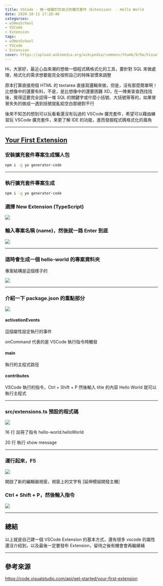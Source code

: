 ```yaml
---
title: VSCode - 做一個屬於你自己的擴充套件（Extension） - Hello World
date: 2020-10-11 17:28:40
categories:
- w3HexSchool
- VSCode
- Extension
tags:
- w3HexSchool
- VSCode
- Extension
cover: https://upload.wikimedia.org/wikipedia/commons/thumb/9/9a/Visual_Studio_Code_1.35_icon.svg/512px-Visual_Studio_Code_1.35_icon.svg.png
---
```


Hi，大家好，最近心血來潮的想做一個程式碼格式化的工具，要針對 SQL 來做處理，格式化的需求想要能完全按照自己的特殊習慣來調整

原本打算直接用個 HTML 的 textarea 直接寫邏輯來做，但是，沒有那麼簡單啊！比想像中的還要有料，不是，是比想像中的還要困難 XD，在一陣東查查西找找後，覺得這要完全認得一堆 SQL 的關鍵字或什麼小括號、大括號等等的，如果冒冒失失的做成一遇到括號就亂給空白那絕對不行

後來不知怎的想到可以玩看看還沒有玩過的 VSCode 擴充套件，希望可以藉由練習玩 VSCode 擴充套件，來更了解 IDE 的功能，進而發掘程式碼格式化的眉角

---

## [Your First Extension](https://code.visualstudio.com/api/get-started/your-first-extension)

### 安裝擴充套件專案生成懶人包

```bash
npm i -g yo generator-code
```

---

### 執行擴充套件專案生成

```bash
npm i -g yo generator-code
```

### 選擇 New Extension (TypeScript)

![](https://i.imgur.com/b5AzdFu.png)

### 輸入專案名稱 (name)，然後就一路 Enter 到底

![](https://i.imgur.com/SJri9jV.png)

---

### 這時會生成一個 hello-world 的專案資料夾

專案結構是這個樣子的

![](https://i.imgur.com/MA6Ubuh.png)

---

### 介紹一下 package.json 的重點部分

![](https://i.imgur.com/qboV2Tl.png)

#### activationEvents

這個屬性設定執行的事件

onCommand 代表的是 VSCode 執行指令時觸發

#### main

執行的主程式路徑

#### contributes

VSCode 執行的指令，Ctrl + Shift + P 然後輸入 title 的內容 Hello World 就可以執行主程式

---

### src/extensions.ts 預設的程式碼

![](https://i.imgur.com/sagfJQn.png)

16 行 註冊了指令 hello-world.helloWorld

20 行 執行 show message

---

### 運行起來，F5

![](https://i.imgur.com/YgWkL6u.png)

開啟了新的編輯器視窗，視窗上的文字有 [延伸模組開發主機]

### Ctrl + Shift + P，然後輸入指令

![](https://i.imgur.com/O28U9hS.gif)

---

## 總結

以上就是自己建一個 VSCode Extension 的基本方式，還有很多 vscode 的屬性還沒介紹到，以及最後一定要發布 Extension，留待之後有機會會再繼續補

---

## 參考來源

https://code.visualstudio.com/api/get-started/your-first-extension
